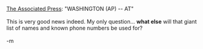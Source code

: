 <a href="http://customwire.ap.org/dynamic/stories/D/DO_NOT_CALL?SITE=CANOV">The Associated Press</a>: "WASHINGTON (AP) -- AT"
<br />
<br />This is very good news indeed.  My only question... <b>what else</b> will that giant list of names and known phone numbers be used for?  
<br />-m
<br />